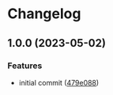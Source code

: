 # Changelog

## 1.0.0 (2023-05-02)


### Features

* initial commit ([479e088](https://github.com/rolehippie/vscode/commit/479e0887e3d66d361450f6a1a879ba7e3c94138d))
